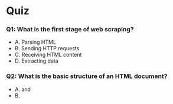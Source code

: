 # Quiz

### Q1: What is the first stage of web scraping?

- A. Parsing HTML
- B. Sending HTTP requests
- C. Receiving HTML content
- D. Extracting data

### Q2: What is the basic structure of an HTML document?

- A. <head> and <body>
- B. <title> and <content>
- C. <header> and <footer>
- D. <body> and <content>

### Q3: What is the difference between an element and a tag in HTML?

- A. They are the same thing.
- B. An element consists of an opening and closing tag, while a tag is a single entity.
- C. A tag is a container for information, while an element is the information itself.
- D. An element is a container for tags.

### Q4: Which attribute is used to specify the URL of a hyperlink in HTML?

- A. link
- B. url
- C. href
- D. src

### Q5: What is the purpose of the id attribute in HTML?

- A. To identify multiple elements
- B. To identify a single unique element
- C. To style elements using CSS
- D. To create hyperlinks

### Q6: Which CSS selector targets all <table> and <td> elements?

- A. table, td
- B. table td
- C. table > td
- D. table + td

### Q7: What does the > selector in CSS do?

- A. It selects all child elements of the specified parent element.
- B. It selects all elements that are descendants of the specified parent element.
- C. It selects all sibling elements of the specified element.
- D. It selects all elements that are not children of the specified parent element.
-

### Q8: What does the self-closing tag <br /> represent in HTML?

- A. A line break
- B. A paragraph
- C. A hyperlink
- D. A table row

### Q9: Which attribute is used to specify the path to an image in HTML?

- A. src
- B. img
- C. path
- D. href

### Q10: What does the space selector in CSS do?

- A. It selects all child elements of the specified parent element.
- B. It selects all elements that are descendants of the specified parent element, regardless of their position in the hierarchy.
- C. It selects all sibling elements of the specified element.
- D. It selects all elements that are not children of the specified parent element.
